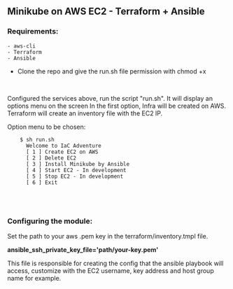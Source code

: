 <h2> Minikube on AWS EC2 - Terraform + Ansible </h2>

<h3>Requirements:</h3>

	- aws-cli
    - Terraform
    - Ansible

- Clone the repo and give the run.sh file permission with chmod +x

<br>

Configured the services above, run the script "run.sh". It will display an options menu on the screen
In the first option, Infra will be created on AWS. Terraform will create an inventory file with the EC2 IP. 

Option menu to be chosen:

        $ sh run.sh 
          Welcome to IaC Adventure
          [ 1 ] Create EC2 on AWS
          [ 2 ] Delete EC2
          [ 3 ] Install Minikube by Ansible
          [ 4 ] Start EC2 - In development
          [ 5 ] Stop EC2 - In development
          [ 6 ] Exit 


<br>
<br>
<h3>Configuring the module:</h3>

Set the path to your aws .pem key in the terraform/inventory.tmpl file.

<b>ansible_ssh_private_key_file='path/your-key.pem'</b>

This file is responsible for creating the config that the ansible playbook will access, customize with the EC2 username, key address and host group name for example.